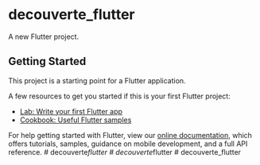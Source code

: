 # decouverte_flutter

A new Flutter project.

## Getting Started

This project is a starting point for a Flutter application.

A few resources to get you started if this is your first Flutter project:

- [Lab: Write your first Flutter app](https://flutter.dev/docs/get-started/codelab)
- [Cookbook: Useful Flutter samples](https://flutter.dev/docs/cookbook)

For help getting started with Flutter, view our
[online documentation](https://flutter.dev/docs), which offers tutorials,
samples, guidance on mobile development, and a full API reference.
#   d e c o u v e r t e _ f l u t t e r  
 #   d e c o u v e r t e _ f l u t t e r  
 #   d e c o u v e r t e _ f l u t t e r  
 